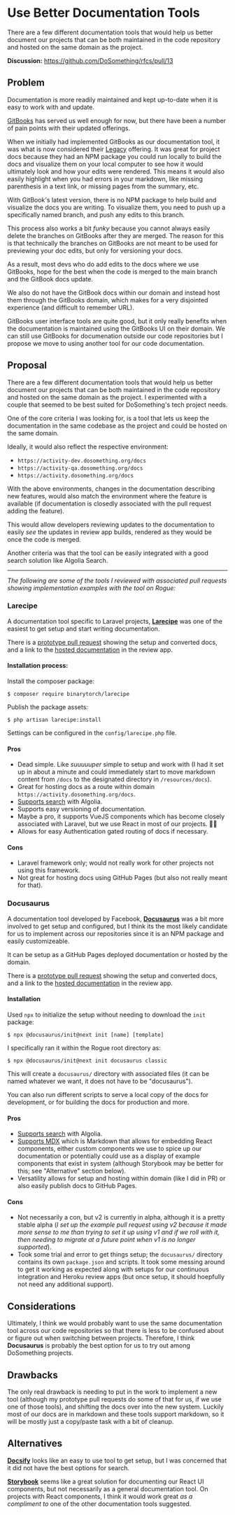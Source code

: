 # Use Better Documentation Tools

There are a few different documentation tools that would help us better document our projects that can be both maintained in the code repository and hosted on the same domain as the project.

**Discussion:** <https://github.com/DoSomething/rfcs/pull/13>

## Problem

Documentation is more readily maintained and kept up-to-date when it is easy to work with and update.

[GitBooks](https://www.gitbook.com/) has served us well enough for now, but there have been a number of pain points with their updated offerings.

When we initially had implemented GitBooks as our documentation tool, it was what is now considered their [Legacy](https://legacy.gitbook.com/) offering. It was great for project docs because they had an NPM package you could run locally to build the docs and visualize them on your local computer to see how it would ultimately look and how your edits were rendered. This means it would also easily highlight when you had errors in your markdown, like missing parenthesis in a text link, or missing pages from the summary, etc.

With GitBook's latest version, there is no NPM package to help build and visualize the docs you are writing. To visualize them, you need to push up a specifically named branch, and push any edits to this branch.

This process also works a bit _funky_ because you cannot always easily delete the branches on GitBooks after they are merged. The reason for this is that technically the branches on GitBooks are not meant to be used for previewing your doc edits, but only for versioning your docs.

As a result, most devs who do add edits to the docs where we use GitBooks, hope for the best when the code is merged to the main branch and the GitBook docs update.

We also do not have the GitBook docs within our domain and instead host them through the GitBooks domain, which makes for a very disjointed experience (and difficult to remember URL).

GitBooks user interface tools are quite good, but it only really benefits when the documentation is maintained using the GitBooks UI on their domain. We can still use GitBooks for documenation outside our code repositories but I propose we move to using another tool for our code documentation.

## Proposal

There are a few different documentation tools that would help us better document our projects that can be both maintained in the code repository and hosted on the same domain as the project. I experimented with a couple that seemed to be best suited for DoSomething's tech project needs.

One of the core criteria I was looking for, is a tool that lets us keep the documentation in the same codebase as the project and could be hosted on the same domain. 

Ideally, it would also reflect the respective environment: 

- `https://activity-dev.dosomething.org/docs`
- `https://activity-qa.dosomething.org/docs`
- `https://activity.dosomething.org/docs`

With the above environments, changes in the documentation describing new features, would also match the environment where the feature is available (if documentation is closedly associated with the pull request adding the feature).

This would allow developers reviewing updates to the documentation to easily _see_ the updates in review app builds, rendered as they would be once the code is merged.

Another criteria was that the tool can be easily integrated with a good search solution like Algolia Search.

---

_The following are some of the tools I reviewed with associated pull requests showing implementation examples with the tool on Rogue:_

### Larecipe

A documentation tool specific to Laravel projects, [**Larecipe**](https://larecipe.binarytorch.com.my/) was one of the easiest to get setup and start writing documentation.

There is a [prototype pull request](https://github.com/DoSomething/rogue/pull/1110) showing the setup and converted docs, and a link to the [hosted documentation](https://dosomething-rogue-dev-pr-1110.herokuapp.com/docs/1.0/development/overview) in the review app.

#### Installation process:

Install the composer package:

```shell
$ composer require binarytorch/larecipe
```

Publish the package assets:

```shell
$ php artisan larecipe:install
```

Settings can be configured in the `config/larecipe.php` file.

#### Pros

- Dead simple. Like _suuuuuper_ simple to setup and work with (I had it set up in about a minute and could immediately start to move markdown content from `/docs` to the designated directory in `/resources/docs`).
- Great for hosting docs as a route within domain `https://activity.dosomething.org/docs`.
- [Supports search](https://larecipe.binarytorch.com.my/docs/2.2/search) with Algolia.
- Supports easy versioning of documentation.
- Maybe a pro, it supports VueJS components which has become closely associated with Laravel, but we use React in most of our projects. 🤷‍♂️
- Allows for easy Authentication gated routing of docs if necessary.

#### Cons

- Laravel framework only; would not really work for other projects not using this framework.
- Not great for hosting docs using GitHub Pages (but also not really meant for that).

### Docusaurus

A documentation tool developed by Facebook, [**Docusaurus**](https://v2.docusaurus.io/) was a bit more involved to get setup and configured, but I think its the most likely candidate for us to implement across our repositories since it is an NPM package and easily customizeable.

It can be setup as a GitHub Pages deployed documentation or hosted by the domain.

There is a [prototype pull request](https://github.com/DoSomething/rogue/pull/1111) showing the setup and converted docs, and a link to the [hosted documentation](http://dosomething-rogue-dev-pr-1111.herokuapp.com/build/docs/index.html) in the review app.

#### Installation

Used `npx` to initialize the setup without needing to download the `init` package:

```shell
$ npx @docusaurus/init@next init [name] [template]
```

I specifically ran it within the Rogue root directory as:

```shell
$ npx @docusaurus/init@next init docusaurus classic
```

This will create a `docusaurus/` directory with associated files (it can be named whatever we want, it does not have to be "docusaurus").

You can also run different scripts to serve a local copy of the docs for development, or for building the docs for production and more.

#### Pros

- [Supports search](https://v2.docusaurus.io/docs/search) with Algolia.
- [Supports MDX](https://v2.docusaurus.io/docs/markdown-features/#embedding-react-components-with-mdx) which is Markdown that allows for embedding React components, either custom components we use to spice up our documentation or potentially could use as a display of example components that exist in system (although Storybook may be better for this; see "Alternative" section below).
- Versatility allows for setup and hosting within domain (like I did in PR) or also easily publish docs to GitHub Pages.


#### Cons

- Not necessarily a con, but v2 is currently in alpha, although it is a pretty stable alpha (_I set up the example pull request using v2 because it made more sense to me than trying to set it up using v1 and if we roll with it, then needing to migrate at a future point when v1 is no longer supported_).
- Took some trial and error to get things setup; the `docusaurus/` directory contains its own `package.json` and scripts. It took some messing around to get it working as expected along with setups for our continuous integration and Heroku review apps (but once setup, it should hoepfully not need any additional support).

## Considerations

Ultimately, I think we would probably want to use the same documentation tool across our code repositories so that there is less to be confused about or figure out when switching between projects. Therefore, I think **Docusaurus** is probably the best option for us to try out among DoSomething projects.

## Drawbacks

The only real drawback is needing to put in the work to implement a new tool (although my prototype pull requests do some of that for us, if we use one of those tools), and shifting the docs over into the new system. Luckily most of our docs are in markdown and these tools support markdown, so it will be mostly just a copy/paste task with a bit of cleanup.

## Alternatives

[**Docsify**](https://docsify.js.org/) looks like an easy to use tool to get setup, but I was concerned that it did not have the best options for search.

[**Storybook**](https://storybook.js.org/) seems like a great solution for documenting our React UI components, but not necessarily as a general documentation tool. On projects with React components, I think it would work great _as a compliment to_ one of the other documentation tools suggested.
